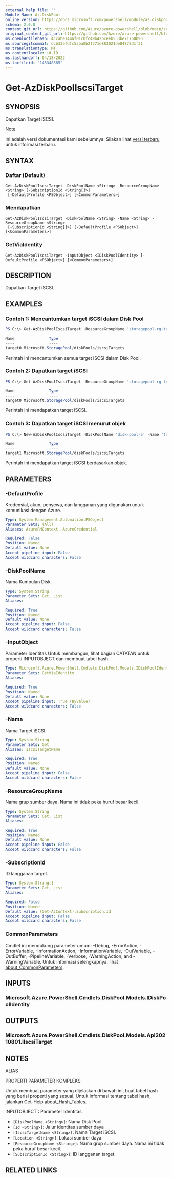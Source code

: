 ```yaml
---
external help file: ''
Module Name: Az.DiskPool
online version: https://docs.microsoft.com/powershell/module/az.diskpool/get-azdiskpooliscsitarget
schema: 2.0.0
content_git_url: https://github.com/Azure/azure-powershell/blob/main/src/DiskPool/help/Get-AzDiskPoolIscsiTarget.md
original_content_git_url: https://github.com/Azure/azure-powershell/blob/main/src/DiskPool/help/Get-AzDiskPoolIscsiTarget.md
ms.openlocfilehash: 4ccabe744af01c0fc49b42bceeb553be71760b95
ms.sourcegitcommit: dcb33efdfc53ba0b2f271e883021de84878d1f31
ms.translationtype: MT
ms.contentlocale: id-ID
ms.lasthandoff: 04/18/2022
ms.locfileid: "143348885"
---
```

# Get-AzDiskPoolIscsiTarget

## SYNOPSIS
Dapatkan Target iSCSI.

> [!NOTE]
>Ini adalah versi dokumentasi kami sebelumnya. Silakan lihat [versi terbaru](/powershell/module/az.diskpool/get-azdiskpooliscsitarget) untuk informasi terbaru.

## SYNTAX

### Daftar (Default)
```
Get-AzDiskPoolIscsiTarget -DiskPoolName <String> -ResourceGroupName <String> [-SubscriptionId <String[]>]
 [-DefaultProfile <PSObject>] [<CommonParameters>]
```

### Mendapatkan
```
Get-AzDiskPoolIscsiTarget -DiskPoolName <String> -Name <String> -ResourceGroupName <String>
 [-SubscriptionId <String[]>] [-DefaultProfile <PSObject>] [<CommonParameters>]
```

### GetViaIdentity
```
Get-AzDiskPoolIscsiTarget -InputObject <IDiskPoolIdentity> [-DefaultProfile <PSObject>] [<CommonParameters>]
```

## DESCRIPTION
Dapatkan Target iSCSI.

## EXAMPLES

### Contoh 1: Mencantumkan target iSCSI dalam Disk Pool
```powershell
PS C:\> Get-AzDiskPoolIscsiTarget -ResourceGroupName 'storagepool-rg-test' -DiskPoolName 'disk-pool-5'

Name               Type
----               ----
target0 Microsoft.StoragePool/diskPools/iscsiTargets
```

Perintah ini mencantumkan semua target iSCSI dalam Disk Pool.

### Contoh 2: Dapatkan target iSCSI
```powershell
PS C:\> Get-AzDiskPoolIscsiTarget -ResourceGroupName 'storagepool-rg-test' -DiskPoolName 'disk-pool-5' -Name 'target0'

Name               Type
----               ----
target0 Microsoft.StoragePool/diskPools/iscsiTargets
```

Perintah ini mendapatkan target iSCSI.

### Contoh 3: Dapatkan target iSCSI menurut objek
```powershell
PS C:\> New-AzDiskPoolIscsiTarget -DiskPoolName 'disk-pool-5' -Name 'target1' -ResourceGroupName 'storagepool-rg-test' -AclMode 'Dynamic' | Get-AzDiskPoolIscsiTarget

Name               Type
----               ----
target1 Microsoft.StoragePool/diskPools/iscsiTargets
```

Perintah ini mendapatkan target iSCSI berdasarkan objek.

## PARAMETERS

### -DefaultProfile
Kredensial, akun, penyewa, dan langganan yang digunakan untuk komunikasi dengan Azure.

```yaml
Type: System.Management.Automation.PSObject
Parameter Sets: (All)
Aliases: AzureRMContext, AzureCredential

Required: False
Position: Named
Default value: None
Accept pipeline input: False
Accept wildcard characters: False
```

### -DiskPoolName
Nama Kumpulan Disk.

```yaml
Type: System.String
Parameter Sets: Get, List
Aliases:

Required: True
Position: Named
Default value: None
Accept pipeline input: False
Accept wildcard characters: False
```

### -InputObject
Parameter Identitas Untuk membangun, lihat bagian CATATAN untuk properti INPUTOBJECT dan membuat tabel hash.

```yaml
Type: Microsoft.Azure.PowerShell.Cmdlets.DiskPool.Models.IDiskPoolIdentity
Parameter Sets: GetViaIdentity
Aliases:

Required: True
Position: Named
Default value: None
Accept pipeline input: True (ByValue)
Accept wildcard characters: False
```

### -Nama
Nama Target iSCSI.

```yaml
Type: System.String
Parameter Sets: Get
Aliases: IscsiTargetName

Required: True
Position: Named
Default value: None
Accept pipeline input: False
Accept wildcard characters: False
```

### -ResourceGroupName
Nama grup sumber daya.
Nama ini tidak peka huruf besar kecil.

```yaml
Type: System.String
Parameter Sets: Get, List
Aliases:

Required: True
Position: Named
Default value: None
Accept pipeline input: False
Accept wildcard characters: False
```

### -SubscriptionId
ID langganan target.

```yaml
Type: System.String[]
Parameter Sets: Get, List
Aliases:

Required: False
Position: Named
Default value: (Get-AzContext).Subscription.Id
Accept pipeline input: False
Accept wildcard characters: False
```

### CommonParameters
Cmdlet ini mendukung parameter umum: -Debug, -ErrorAction, -ErrorVariable, -InformationAction, -InformationVariable, -OutVariable, -OutBuffer, -PipelineVariable, -Verbose, -WarningAction, and -WarningVariable. Untuk informasi selengkapnya, lihat [about_CommonParameters](http://go.microsoft.com/fwlink/?LinkID=113216).

## INPUTS

### Microsoft.Azure.PowerShell.Cmdlets.DiskPool.Models.IDiskPoolIdentity

## OUTPUTS

### Microsoft.Azure.PowerShell.Cmdlets.DiskPool.Models.Api20210801.IIscsiTarget

## NOTES

ALIAS

PROPERTI PARAMETER KOMPLEKS

Untuk membuat parameter yang dijelaskan di bawah ini, buat tabel hash yang berisi properti yang sesuai. Untuk informasi tentang tabel hash, jalankan Get-Help about_Hash_Tables.


INPUTOBJECT <IDiskPoolIdentity>: Parameter Identitas
  - `[DiskPoolName <String>]`: Nama Disk Pool.
  - `[Id <String>]`: Jalur identitas sumber daya
  - `[IscsiTargetName <String>]`: Nama Target iSCSI.
  - `[Location <String>]`: Lokasi sumber daya.
  - `[ResourceGroupName <String>]`: Nama grup sumber daya. Nama ini tidak peka huruf besar kecil.
  - `[SubscriptionId <String>]`: ID langganan target.

## RELATED LINKS

